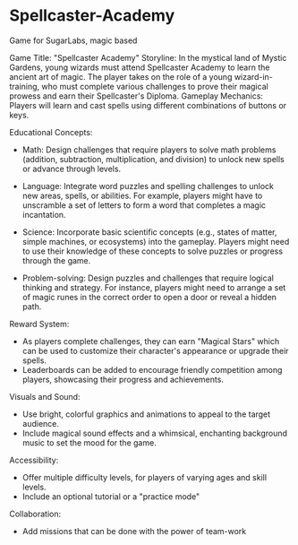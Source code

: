 # Spellcaster-Academy
Game for SugarLabs, magic based

Game Title: "Spellcaster Academy"
Storyline:
In the mystical land of Mystic Gardens, young wizards must attend Spellcaster Academy to learn the ancient art of magic. The player takes on the role of a young wizard-in-training, who must complete various challenges to prove their magical prowess and earn their Spellcaster's Diploma.
Gameplay Mechanics:
Players will learn and cast spells using different combinations of buttons or keys.


Educational Concepts:

- Math: Design challenges that require players to solve math problems (addition, subtraction, multiplication, and division) to unlock new spells or advance through levels.

 - Language: Integrate word puzzles and spelling challenges to unlock new areas, spells, or abilities. For example, players might have to unscramble a set of letters to form a word that completes a magic incantation.
 
- Science: Incorporate basic scientific concepts (e.g., states of matter, simple machines, or ecosystems) into the gameplay. Players might need to use their knowledge of these concepts to solve puzzles or progress through the game.

- Problem-solving: Design puzzles and challenges that require logical thinking and strategy. For instance, players might need to arrange a set of magic runes in the correct order to open a door or reveal a hidden path.

Reward System:
- As players complete challenges, they can earn "Magical Stars" which can be used to customize their character's appearance or upgrade their spells.
- Leaderboards can be added to encourage friendly competition among players, showcasing their progress and achievements.

Visuals and Sound:
- Use bright, colorful graphics and animations to appeal to the target audience.
- Include magical sound effects and a whimsical, enchanting background music to set the mood for the game.

Accessibility:
- Offer multiple difficulty levels, for players of varying ages and skill levels.
- Include an optional tutorial or a "practice mode"

Collaboration:
- Add missions that can be done with the power of team-work
